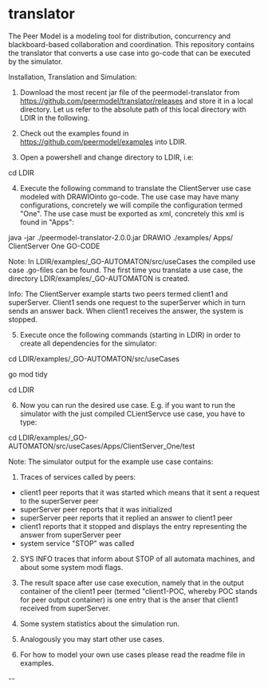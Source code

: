 # translator 
The Peer Model is a modeling tool for distribution, concurrency and blackboard-based collaboration and coordination.
This repository contains the translator that converts a use case into go-code that can be executed by the simulator.

Installation, Translation and Simulation:

1) Download the most recent jar file of the peermodel-translator from https://github.com/peermodel/translator/releases and store it in a local directory. Let us refer to the absolute path of this local directory with LDIR in the following.

2) Check out the examples found in https://github.com/peermodel/examples into LDIR.

3) Open a powershell and change directory to LDIR, i.e:

  cd LDIR

4) Execute the following command to translate the ClientServer use case modeled with DRAWIOinto go-code. The use case may have many configurations, concretely we will compile the configuration termed "One". The use case must be exported as xml, concretely this xml is found in "Apps":  

  java -jar ./peermodel-translator-2.0.0.jar DRAWIO ./examples/ Apps/ ClientServer One GO-CODE
  
  Note: In LDIR/examples/_GO-AUTOMATON/src/useCases the compiled use case .go-files can be found. The first time you translate a use case, the directory LDIR/examples/_GO-AUTOMATON is created.
  
  Info: The ClientServer example starts two peers termed client1 and superServer. Client1 sends one request to the superServer which in turn sends an answer back. When client1 receives the answer, the system is stopped.

5) Execute once the following commands (starting in LDIR) in order to create all dependencies for the simulator:

  cd LDIR/examples/_GO-AUTOMATON/src/useCases
  
  go mod tidy
  
  cd LDIR

6) Now you can run the desired use case. E.g. if you want to run the simulator with the just compiled CLientServce use case, you have to type:

  cd LDIR/examples/_GO-AUTOMATON/src/useCases/Apps/ClientServer_One/test
  
  Note: The simulator output for the example use case contains:
  1) Traces of services called by peers:
  - client1 peer reports that it was started which means that it sent a request to the superServer peer
  - superServer peer reports that it was initialized
  - superServer peer reports that it replied an answer to client1 peer
  - client1 reports that it stopped and displays the entry representing the answer from superServer peer
  - system service "STOP" was called
  2) SYS INFO traces that inform about STOP of all automata machines, and about some system modi flags.
  3) The result space after use case execution, namely that in the output container of the client1 peer (termed "client1-POC, whereby POC stands for peer output container) is one entry that is the anser that client1 received from superServer.
  4) Some system statistics about the simulation run.
	
7) Analogously you may start other use cases.
	
8) For how to model your own use cases please read the readme file in examples.

--
